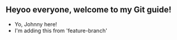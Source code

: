 ## Heyoo everyone, welcome to my Git guide!

- Yo, Johnny here!
- I'm adding this from 'feature-branch'
